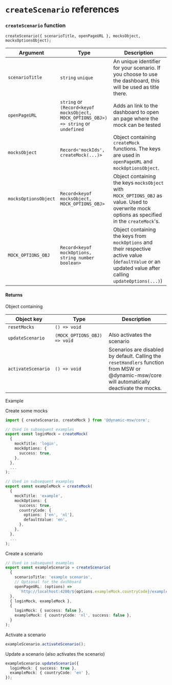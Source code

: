# `createScenario` references

### `createScenario` function

`createScenario({ scenarioTitle, openPageURL }, mocksObject, mocksOptionsObject);`

| Argument             | Type                                                                                 | Description                                                                                                                                             |
| -------------------- | ------------------------------------------------------------------------------------ | ------------------------------------------------------------------------------------------------------------------------------------------------------- |
| `scenarioTitle`      | `string` `unique`                                                                    | An unique identifier for your scenario. If you choose to use the dashboard, this will be used as title there.                                           |
| `openPageURL`        | `string` or `(Record<keyof mocksObject, MOCK_OPTIONS_OBJ>) => string` or `undefined` | Adds an link to the dashboard to open an page where the mock can be tested                                                                              |
| `mocksObject`        | `Record<'mockIds', createMock(...)>`                                                 | Object containing `createMock` functions. The keys are used in `openPageURL` and `mockOptionsObject`.                                                   |
| `mocksOptionsObject` | `Record<keyof mocksObject, MOCK_OPTIONS_OBJ>`                                        | Object containing the keys `mocksObject` with `MOCK_OPTIONS_OBJ` as value. Used to overwrite mock options as specified in the `createMock`'s.           |
| `MOCK_OPTIONS_OBJ`   | `Record<keyof mockOptions, string number boolean>`                                   | Object containing the keys from `mockOptions` and their respective active value (`defaultValue` or an updated value after calling `updateOptions(...)`) |

#### Returns

Object containing

| Object key         | Type                         | Description                                                                                                                                    |
| ------------------ | ---------------------------- | ---------------------------------------------------------------------------------------------------------------------------------------------- |
| `resetMocks`       | `() => void`                 |                                                                                                                                                |
| `updateScenario`   | `(MOCK_OPTIONS_OBJ) => void` | Also activates the scenario                                                                                                                    |
| `activateScenario` | `() => void`                 | Scenarios are disabled by default. Calling the `resetHandlers` function from MSW or @dynamic-msw/core will automatically deactivate the mocks. |

Example

Create some mocks

```ts
import { createScenario, createMock } from '@dynamic-msw/core';

// Used in subsequent examples
export const loginMock = createMock(
  {
    mockTitle: 'login',
    mockOptions: {
      success: true,
    },
  },
  ...
);

// Used in subsequent examples
export const exampleMock = createMock(
  {
    mockTitle: 'example',
    mockOptions: {
      success: true,
      countryCode: {
        options: ['en', 'nl'],
        defaultValue: 'en',
      },
    },
  },
  ...
);
```

Create a scenario

```ts
// Used in subsequent examples
export const exampleScenario = createScenario(
  {
    scenarioTitle: 'example scenario',
    // Optional for the dashboard
    openPageURL: (options) =>
      `http://localhost:4200/${options.exampleMock.countryCode}/example`,
  },
  { loginMock, exampleMock },
  {
    loginMock: { success: false },
    exampleMock: { countryCode: 'nl', success: false },
  }
);
```

Activate a scenario

```ts
exampleScenario.activateScenario();
```

Update a scenario (also activates the scenario)

```ts
exampleScenario.updateScenario({
  loginMock: { success: true },
  exampleMock: { countryCode: 'en' },
});
```
